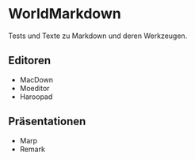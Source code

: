 # WorldMarkdown

Tests und Texte zu Markdown und deren Werkzeugen.

## Editoren

- MacDown
- Moeditor
- Haroopad

## Präsentationen

- Marp
- Remark